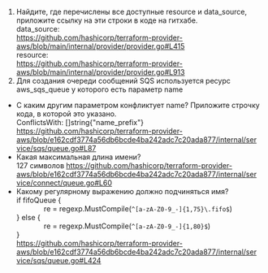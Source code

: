 
1. Найдите, где перечислены все доступные resource и data_source, приложите ссылку на эти строки в коде на гитхабе.<br/>
data_source:<br/>
https://github.com/hashicorp/terraform-provider-aws/blob/main/internal/provider/provider.go#L415 <br/>
resource:<br/>
https://github.com/hashicorp/terraform-provider-aws/blob/main/internal/provider/provider.go#L913
2. Для создания очереди сообщений SQS используется ресурс aws_sqs_queue у которого есть параметр name<br/>
* С каким другим параметром конфликтует name? Приложите строчку кода, в которой это указано.<br/>
ConflictsWith: []string{"name_prefix"} <br/>
https://github.com/hashicorp/terraform-provider-aws/blob/e162cdf3774a56db6bcde4ba242adc7c20ada877/internal/service/sqs/queue.go#L87 <br/>
* Какая максимальная длина имени?<br/> 
127 символов
https://github.com/hashicorp/terraform-provider-aws/blob/e162cdf3774a56db6bcde4ba242adc7c20ada877/internal/service/connect/queue.go#L60
* Какому регулярному выражению должно подчиняться имя?<br/>
if fifoQueue {<br/>
&emsp; &emsp; &emsp; 			re = regexp.MustCompile(`^[a-zA-Z0-9_-]{1,75}\.fifo$`)<br/>
} else {<br/>
&emsp; &emsp; &emsp; 			re = regexp.MustCompile(`^[a-zA-Z0-9_-]{1,80}$`)<br/>
}<br/>
https://github.com/hashicorp/terraform-provider-aws/blob/e162cdf3774a56db6bcde4ba242adc7c20ada877/internal/service/sqs/queue.go#L424<br/>